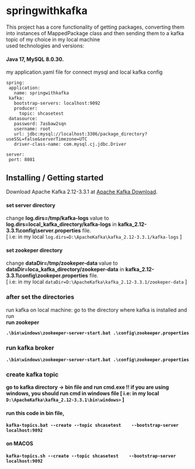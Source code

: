 # springwithkafka

 This project has a core functionality of getting packages, converting them into instances of MappedPackage class and then sending them to a kafka topic of my choice in my local machine <br> 
 used technologies and versions: 
 #### Java 17, MySQL 8.0.30.
 my application.yaml file for connect mysql and local kafka config
 ```
 spring:
  application:
    name: springwithkafka
  kafka:
    bootstrap-servers: localhost:9092
    producer:
      topic: shcasetest
  datasource:
    password: 7asbaw2sqn
    username: root
    url: jdbc:mysql://localhost:3306/package_directory?useSSL=false&serverTimezone=UTC
    driver-class-name: com.mysql.cj.jdbc.Driver

server:
  port: 8081
  ```

 ## Installing / Getting started
 Download Apache Kafka 2.12-3.3.1 at [Apache Kafka Download](https://kafka.apache.org/downloads).
 #### set server directory
 change  <b> log.dirs=/tmp/kafka-logs </b> value to <b>log.dirs=local_kafka_directory/kafka-logs</b> in <b>kafka_2.12-3.3.1\config\server.properties</b> file. <br>
 [ i.e: in my local `log.dirs=D:\ApacheKafka\kafka_2.12-3.3.1/kafka-logs`  ]
 #### set zookeper directory
 change  <b> dataDir=/tmp/zookeper-data </b> value to <b>dataDir=loca_kafka_directory/zookeper-data</b> in <b>kafka_2.12-3.3.1\config\zookeper.properties</b> file. <br>
 [ i.e: in my local `dataDir=D:\ApacheKafka\kafka_2.12-3.3.1/zookeper-data`  ]
 
 ### after set the directories
 run kafka on local machine: 
 go to the directory where kafka is installed and run<br>
<b> run zookeper
```shell
.\bin\windows\zookeeper-server-start.bat .\config\zookeeper.properties 
```
### run kafka broker
```shell
.\bin\windows\zookeeper-server-start.bat .\config\zookeeper.properties 
```
### create kafka topic
go to kafka directory -> bin file and run cmd.exe !! if you are using windows, you should run cmd in windows file
[ i.e: in my local `D:\ApacheKafka\kafka_2.12-3.3.1\bin\windows>`  ]
#### run this code in bin file,
```shell
kafka-topics.bat --create --topic shcasetest    --bootstrap-server localhost:9092 
```
#### on MACOS 
```shell
kafka-topics.sh --create --topic shcasetest    --bootstrap-server localhost:9092 
```

